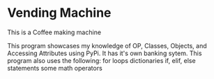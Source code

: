 # Vending Machine

This is a Coffee making machine

This program showcases my knowledge of OP, Classes, Objects, and Accessing Attributes using PyPi. It has it's own banking sytem.
This program also uses the following:
for loops
dictionaries
if, elif, else statements
some math
operators
